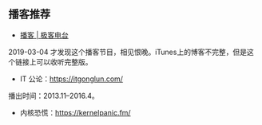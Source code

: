 


## 播客推荐

- [播客 | 极客电台](https://player.fm/series/series-1528255)

2019-03-04 才发现这个播客节目，相见恨晚。iTunes上的博客不完整，但是这个链接上可以收听完整版。

- IT 公论：<https://itgonglun.com/>

播出时间：2013.11–2016.4。

- 内核恐慌：<https://kernelpanic.fm/>